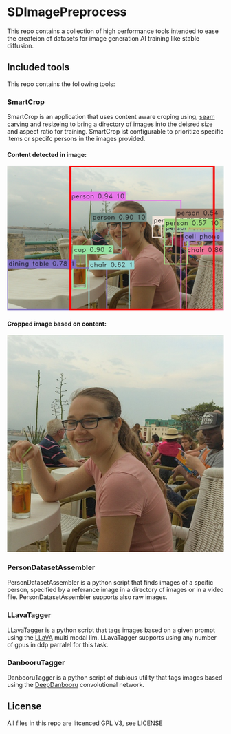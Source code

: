 # SDImagePreprocess

This repo contains a collection of high performance tools intended to ease the createion of datasets for image generation AI training like stable diffusion.

## Included tools

This repo contains the following tools:

### SmartCrop

SmartCrop is an application that uses content aware croping using, [seam carving](https://en.wikipedia.org/wiki/Seam_carving) and resizeing to bring a directory of images into the deisred size and aspect ratio for training. SmartCrop ist configurable to prioritize specific items or specifc persons in the images provided.

#### Content detected in image:

![Content found in image](SmartCrop/images/IMGP3692.jpg)

#### Cropped image based on content:
![Cropped image](SmartCrop/images/IMGP3692C.jpg)

### PersonDatasetAssembler

PersonDatasetAssembler is a python script that finds images of a spcific person, specified by a referance image in a directory of images or in a video file. PersonDatasetAssembler supports also raw images.

### LLavaTagger

LLavaTagger is a python script that tags images based on a given prompt using the [LLaVA](https://llava-vl.github.io/) multi modal llm. LLavaTagger supports using any number of gpus in ddp parralel for this task.

### DanbooruTagger

DanbooruTagger is a python script of dubious utility that tags images based using the [DeepDanbooru](https://github.com/KichangKim/DeepDanbooru) convolutional network.


## License

All files in this repo are litcenced GPL V3, see LICENSE

